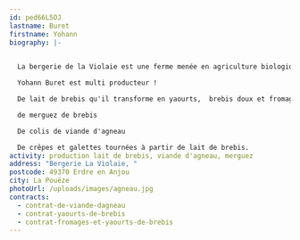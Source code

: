 ```yaml
---
id: ped66L5OJ
lastname: Buret
firstname: Yohann
biography: |-
  

  La bergerie de la Violaie est une ferme menée en agriculture biologique.

  Yohann Buret est multi producteur !

  De lait de brebis qu'il transforme en yaourts,  brebis doux et fromages

  de merguez de brebis

  De colis de viande d'agneau

  De crêpes et galettes tournées à partir de lait de brebis.
activity: production lait de brebis, viande d'agneau, merguez
address: "Bergerie La Violaie, "
postcode: 49370 Erdre en Anjou
city: La Pouëze
photoUrl: /uploads/images/agneau.jpg
contracts:
  - contrat-de-viande-dagneau
  - contrat-yaourts-de-brebis
  - contrat-fromages-et-yaourts-de-brebis
---
```

